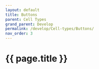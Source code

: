 ```yaml
---
layout: default
title: Buttons
parent: Cell Types
grand_parent: Develop
permalink: /develop/Cell-types/Buttons/
nav_order: 3
---
```


# {{ page.title }}